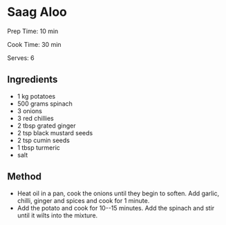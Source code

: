 # Saag Aloo

Prep Time: 10 min

Cook Time: 30 min

Serves: 6
## Ingredients
* 1 kg potatoes
* 500 grams spinach
* 3 onions
* 3 red chillies
* 2 tbsp grated ginger
* 2 tsp black mustard seeds
* 2 tsp cumin seeds
* 1 tbsp turmeric
* salt


## Method
* Heat oil in a pan, cook the onions until they begin to soften. Add garlic, chilli, ginger and spices and cook for 1 minute.
* Add the potato and cook for 10--15 minutes. Add the spinach and stir until it wilts into the mixture.
